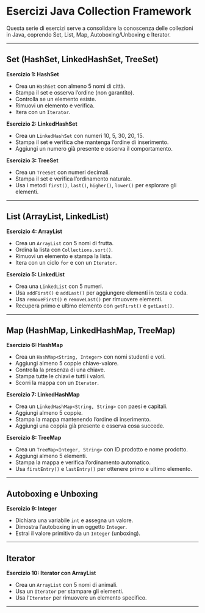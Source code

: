 # Esercizi Java Collection Framework

Questa serie di esercizi serve a consolidare la conoscenza delle collezioni in Java, coprendo Set, List, Map, Autoboxing/Unboxing e Iterator.

---

## Set (HashSet, LinkedHashSet, TreeSet)

**Esercizio 1: HashSet**
- Crea un `HashSet` con almeno 5 nomi di città.
- Stampa il set e osserva l’ordine (non garantito).
- Controlla se un elemento esiste.
- Rimuovi un elemento e verifica.
- Itera con un `Iterator`.

**Esercizio 2: LinkedHashSet**
- Crea un `LinkedHashSet` con numeri 10, 5, 30, 20, 15.
- Stampa il set e verifica che mantenga l’ordine di inserimento.
- Aggiungi un numero già presente e osserva il comportamento.

**Esercizio 3: TreeSet**
- Crea un `TreeSet` con numeri decimali.
- Stampa il set e verifica l’ordinamento naturale.
- Usa i metodi `first()`, `last()`, `higher()`, `lower()` per esplorare gli elementi.

---

## List (ArrayList, LinkedList)

**Esercizio 4: ArrayList**
- Crea un `ArrayList` con 5 nomi di frutta.
- Ordina la lista con `Collections.sort()`.
- Rimuovi un elemento e stampa la lista.
- Itera con un ciclo `for` e con un `Iterator`.

**Esercizio 5: LinkedList**
- Crea una `LinkedList` con 5 numeri.
- Usa `addFirst()` e `addLast()` per aggiungere elementi in testa e coda.
- Usa `removeFirst()` e `removeLast()` per rimuovere elementi.
- Recupera primo e ultimo elemento con `getFirst()` e `getLast()`.

---

## Map (HashMap, LinkedHashMap, TreeMap)

**Esercizio 6: HashMap**
- Crea un `HashMap<String, Integer>` con nomi studenti e voti.
- Aggiungi almeno 5 coppie chiave-valore.
- Controlla la presenza di una chiave.
- Stampa tutte le chiavi e tutti i valori.
- Scorri la mappa con un `Iterator`.

**Esercizio 7: LinkedHashMap**
- Crea un `LinkedHashMap<String, String>` con paesi e capitali.
- Aggiungi almeno 5 coppie.
- Stampa la mappa mantenendo l’ordine di inserimento.
- Aggiungi una coppia già presente e osserva cosa succede.

**Esercizio 8: TreeMap**
- Crea un `TreeMap<Integer, String>` con ID prodotto e nome prodotto.
- Aggiungi almeno 5 elementi.
- Stampa la mappa e verifica l’ordinamento automatico.
- Usa `firstEntry()` e `lastEntry()` per ottenere primo e ultimo elemento.

---

## Autoboxing e Unboxing

**Esercizio 9: Integer**
- Dichiara una variabile `int` e assegna un valore.
- Dimostra l’autoboxing in un oggetto `Integer`.
- Estrai il valore primitivo da un `Integer` (unboxing).

---

## Iterator

**Esercizio 10: Iterator con ArrayList**
- Crea un `ArrayList` con 5 nomi di animali.
- Usa un `Iterator` per stampare gli elementi.
- Usa l’`Iterator` per rimuovere un elemento specifico.

---
